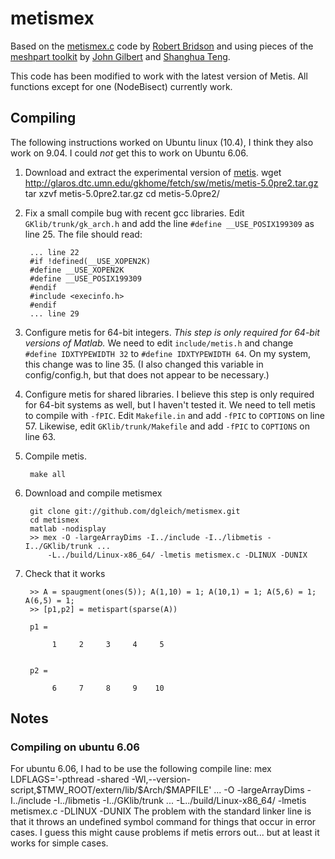 metismex
========

Based on the [metismex.c](http://www.cs.ubc.ca/~rbridson/download/metismex.c) 
code by [Robert Bridson](http://www.cs.ubc.ca/~rbridson/) and
using pieces of the [meshpart toolkit](http://www.cerfacs.fr/algor/Softs/MESHPART/) 
by [John Gilbert](http://www.cs.ucsb.edu/~gilbert/) and 
[Shanghua Teng](http://www-bcf.usc.edu/~shanghua/).

This code has been modified to work with the latest version of Metis.
All functions except for one (NodeBisect) currently work.  


Compiling
---------

The following instructions worked on Ubuntu linux (10.4), I think they 
also work on 9.04.  I could _not_ get this to work on Ubuntu 6.06.

1. Download and extract the experimental version of 
  [metis](http://glaros.dtc.umn.edu/gkhome/metis/metis/overview).
    wget http://glaros.dtc.umn.edu/gkhome/fetch/sw/metis/metis-5.0pre2.tar.gz
    tar xzvf metis-5.0pre2.tar.gz
    cd metis-5.0pre2/
    
2. Fix a small compile bug with recent gcc libraries.  Edit `GKlib/trunk/gk_arch.h`
  and add the line `#define __USE_POSIX199309` as line 25.  The file should read:
        
        ... line 22
        #if !defined(__USE_XOPEN2K)
        #define __USE_XOPEN2K 
        #define __USE_POSIX199309 
        #endif
        #include <execinfo.h>
        #endif
        ... line 29

3. Configure metis for 64-bit integers.  _This step is only required
  for 64-bit versions of Matlab._  We need to edit `include/metis.h`
  and change `#define IDXTYPEWIDTH 32` to `#define IDXTYPEWIDTH 64`.
  On my system, this change was to line 35.
  (I also changed this variable in config/config.h, but that does
  not appear to be necessary.)
  
4. Configure metis for shared libraries. I believe this step is only 
  required for 64-bit systems as well, but I haven't tested it.
  We need to tell metis to compile with `-fPIC`.  Edit
  `Makefile.in` and add `-fPIC` to `COPTIONS` on line 57.  Likewise, 
  edit  `GKlib/trunk/Makefile` and add `-fPIC` to 
  `COPTIONS` on line 63.
  
5. Compile metis.
      
        make all
    
6. Download and compile metismex
        
        git clone git://github.com/dgleich/metismex.git
        cd metismex
        matlab -nodisplay
        >> mex -O -largeArrayDims -I../include -I../libmetis -I../GKlib/trunk ...
            -L../build/Linux-x86_64/ -lmetis metismex.c -DLINUX -DUNIX

7. Check that it works

        >> A = spaugment(ones(5)); A(1,10) = 1; A(10,1) = 1; A(5,6) = 1; A(6,5) = 1;
        >> [p1,p2] = metispart(sparse(A))
        
        p1 =
        
             1     2     3     4     5
        
        
        p2 =
        
             6     7     8     9    10

Notes
-----

### Compiling on ubuntu 6.06
For ubuntu 6.06, I had to be use the following compile line:
    mex LDFLAGS='-pthread -shared -Wl,--version-script,\$TMW_ROOT/extern/lib/\$Arch/\$MAPFILE' ...
     -O -largeArrayDims -I../include -I../libmetis -I../GKlib/trunk ...
     -L../build/Linux-x86_64/ -lmetis metismex.c -DLINUX -DUNIX
The problem with the standard linker line is that it throws an undefined
symbol command for things that occur in error cases.  I guess this might
cause problems if metis errors out... but at least it works for simple
cases.
